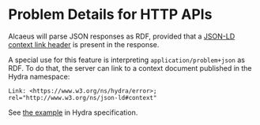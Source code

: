 # Problem Details for HTTP APIs

Alcaeus will parse JSON responses as RDF, provided that a [JSON-LD context link header](https://json-ld.org/spec/latest/json-ld/#interpreting-json-as-json-ld) is present in the response.

A special use for this feature is interpreting `application/problem+json` as RDF. To do that, the server can link to a context document published in the Hydra namespace:

```
Link: <https://www.w3.org/ns/hydra/error>; rel="http://www.w3.org/ns/json-ld#context"
```

See [the example](https://www.hydra-cg.com/spec/latest/core/#example-31-rfc-7807-compatible-error-description) in Hydra specification.
